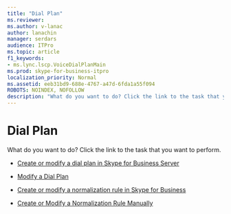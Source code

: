 ```yaml
---
title: "Dial Plan"
ms.reviewer: 
ms.author: v-lanac
author: lanachin
manager: serdars
audience: ITPro
ms.topic: article
f1_keywords:
- ms.lync.lscp.VoiceDialPlanMain
ms.prod: skype-for-business-itpro
localization_priority: Normal
ms.assetid: eeb31bd9-688e-4767-a47d-6fda1a55f094
ROBOTS: NOINDEX, NOFOLLOW
description: "What do you want to do? Click the link to the task that you want to perform."
---
```


# Dial Plan

What do you want to do? Click the link to the task that you want to perform.

- [Create or modify a dial plan in Skype for Business Server](../../../deploy/deploy-enterprise-voice/dial-plans.md)

- [Modify a Dial Plan](https://technet.microsoft.com/library/a91f02df-cf60-40cf-82fe-e0342c118b91.aspx)

- [Create or modify a normalization rule in Skype for Business](../../../deploy/deploy-enterprise-voice/normalization-rules.md)

- [Create or Modify a Normalization Rule Manually](https://technet.microsoft.com/library/fc0335e6-8830-4cfb-8c64-6aeb98c0a992.aspx)



